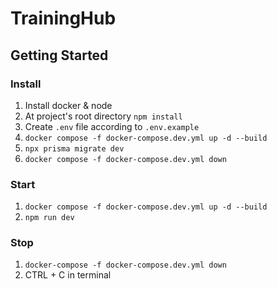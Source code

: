 # TrainingHub
 
## Getting Started

### Install

1. Install docker & node
2. At project's root directory `npm install`
3. Create `.env` file according to `.env.example`
4. `docker compose -f docker-compose.dev.yml up -d --build`
5. `npx prisma migrate dev`
6. `docker compose -f docker-compose.dev.yml down`

### Start

1. `docker compose -f docker-compose.dev.yml up -d --build`
2. `npm run dev`

### Stop

1. `docker-compose -f docker-compose.dev.yml down`
2. CTRL + C in terminal
